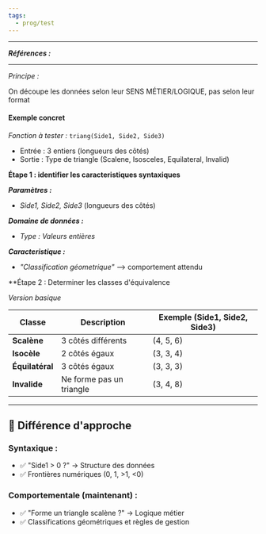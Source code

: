 ```yaml
---
tags:
  - prog/test
---
```



---
***Références :***

---


*Principe :*

On découpe les données selon leur SENS MÉTIER/LOGIQUE, pas selon leur format

#### Exemple concret  

*Fonction à tester :* `triang(Side1, Side2, Side3)`
- Entrée : 3 entiers (longueurs des côtés)
- Sortie : Type de triangle (Scalene, Isosceles, Equilateral, Invalid)

**Étape 1 : identifier les caracteristiques syntaxiques**

***Paramètres :***
- *Side1, Side2, Side3* (longueurs des côtés)

***Domaine de données :***
- *Type : Valeurs entières*

***Caracteristique :***
- *"Classification géometrique"* --> comportement attendu


**Étape 2 : Determiner les classes d'équivalence

*Version basique*

| Classe          | Description              | Exemple (Side1, Side2, Side3) |
| --------------- | ------------------------ | ----------------------------- |
| **Scalène**     | 3 côtés différents       | (4, 5, 6)                     |
| **Isocèle**     | 2 côtés égaux            | (3, 3, 4)                     |
| **Équilatéral** | 3 côtés égaux            | (3, 3, 3)                     |
| **Invalide**    | Ne forme pas un triangle | (3, 4, 8)                     |

--- 
## 🔄 Différence d'approche

### Syntaxique :

- ✅ "Side1 > 0 ?" → Structure des données
- ✅ Frontières numériques (0, 1, >1, <0)

### Comportementale (maintenant) :

- ✅ "Forme un triangle scalène ?" → Logique métier
- ✅ Classifications géométriques et règles de gestion